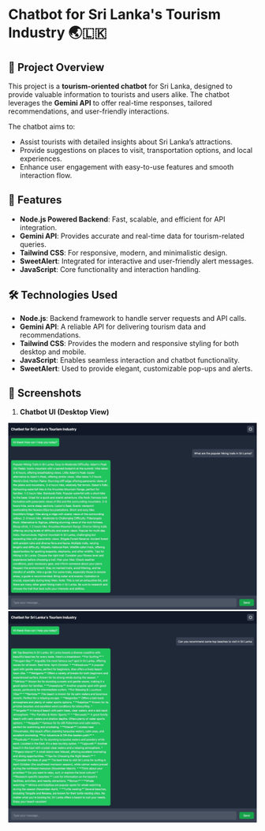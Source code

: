 # Chatbot for Sri Lanka's Tourism Industry 🌏🇱🇰

## 🚀 Project Overview

This project is a **tourism-oriented chatbot** for Sri Lanka, designed to provide valuable information to tourists and users alike. The chatbot leverages the **Gemini API** to offer real-time responses, tailored recommendations, and user-friendly interactions.

The chatbot aims to:
- Assist tourists with detailed insights about Sri Lanka’s attractions.
- Provide suggestions on places to visit, transportation options, and local experiences.
- Enhance user engagement with easy-to-use features and smooth interaction flow.

## 🌟 Features

- **Node.js Powered Backend**: Fast, scalable, and efficient for API integration.
- **Gemini API**: Provides accurate and real-time data for tourism-related queries.
- **Tailwind CSS**: For responsive, modern, and minimalistic design.
- **SweetAlert**: Integrated for interactive and user-friendly alert messages.
- **JavaScript**: Core functionality and interaction handling.

## 🛠️ Technologies Used

- **Node.js**: Backend framework to handle server requests and API calls.
- **Gemini API**: A reliable API for delivering tourism data and recommendations.
- **Tailwind CSS**: Provides the modern and responsive styling for both desktop and mobile.
- **JavaScript**: Enables seamless interaction and chatbot functionality.
- **SweetAlert**: Used to provide elegant, customizable pop-ups and alerts.

## 📸 Screenshots

1. **Chatbot UI (Desktop View)**  
  <img src="ss/WhatsApp Image 2024-09-07 at 22.09.29.jpeg" alt="Girl in a jacket">
  <img src="ss/WhatsApp Image 2024-09-07 at 22.03.06.jpeg" alt="Girl in a jacket">

 



